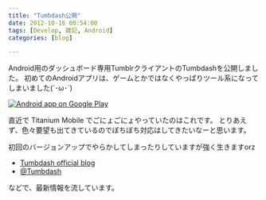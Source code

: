 ```yaml
---
title: "Tumbdash公開"
date: 2012-10-16 00:54:00
tags: [Develop, 雑記, Android]
categories: [blog]

---
```


Android用のダッシュボード専用TumblrクライアントのTumbdashを公開しました。 初めてのAndroidアプリは、ゲームとかではなくやっぱりツール系になってしまいました(´･ω･\`)

 [![Android app on Google Play][1]][2]

 [1]: http://developer.android.com/images/brand/en_app_rgb_wo_45.png
 [2]: http://play.google.com/store/apps/details?id=net.sharkpp.Tumbdash

直近で Titanium Mobile でごにょごにょやっていたのはこれです。 とりあえず、色々要望も出てきているのでぼちぼち対応はしてきたいなーと思います。

初回のバージョンアップでやらかしてしまったりしていますが強く生きますorz

  * [Tumbdash official blog][3]
  * [@Tumbdash][4]

 [3]: http://tumbdash.tumblr.com/
 [4]: https://twitter.com/Tumbdash

などで、最新情報を流しています。